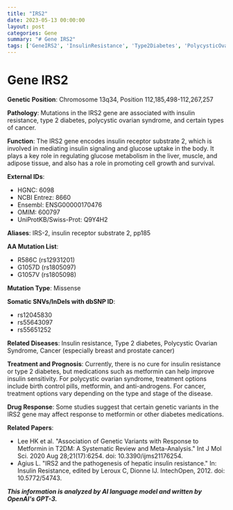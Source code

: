 ```yaml
---
title: "IRS2"
date: 2023-05-13 00:00:00
layout: post
categories: Gene
summary: "# Gene IRS2"
tags: ['GeneIRS2', 'InsulinResistance', 'Type2Diabetes', 'PolycysticOvarianSyndrome', 'Cancer', 'Metformin', 'DrugResponse', 'GeneticVariants']
---
```


# Gene IRS2

**Genetic Position**: Chromosome 13q34, Position 112,185,498-112,267,257

**Pathology**: Mutations in the IRS2 gene are associated with insulin resistance, type 2 diabetes, polycystic ovarian syndrome, and certain types of cancer.

**Function**: The IRS2 gene encodes insulin receptor substrate 2, which is involved in mediating insulin signaling and glucose uptake in the body. It plays a key role in regulating glucose metabolism in the liver, muscle, and adipose tissue, and also has a role in promoting cell growth and survival.

**External IDs**:
- HGNC: 6098
- NCBI Entrez: 8660
- Ensembl: ENSG00000170476
- OMIM: 600797
- UniProtKB/Swiss-Prot: Q9Y4H2

**Aliases**: IRS-2, insulin receptor substrate 2, pp185

**AA Mutation List**:
- R586C (rs12931201)
- G1057D (rs1805097)
- G1057V (rs1805098)

**Mutation Type**: Missense

**Somatic SNVs/InDels with dbSNP ID**:
- rs12045830
- rs55643097
- rs55651252

**Related Diseases**: Insulin resistance, Type 2 diabetes, Polycystic Ovarian Syndrome, Cancer (especially breast and prostate cancer)

**Treatment and Prognosis**: Currently, there is no cure for insulin resistance or type 2 diabetes, but medications such as metformin can help improve insulin sensitivity. For polycystic ovarian syndrome, treatment options include birth control pills, metformin, and anti-androgens. For cancer, treatment options vary depending on the type and stage of the disease.

**Drug Response**: Some studies suggest that certain genetic variants in the IRS2 gene may affect response to metformin or other diabetes medications.

**Related Papers**:
- Lee HK et al. "Association of Genetic Variants with Response to Metformin in T2DM: A Systematic Review and Meta-Analysis." Int J Mol Sci. 2020 Aug 28;21(17):6254. doi: 10.3390/ijms21176254.
- Agius L. "IRS2 and the pathogenesis of hepatic insulin resistance." In: Insulin Resistance, edited by Leroux C, Dionne IJ. IntechOpen, 2012. doi: 10.5772/54743.

**_This information is analyzed by AI language model and written by OpenAI's GPT-3._**